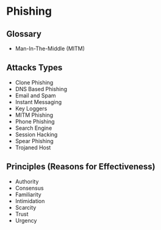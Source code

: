 # Phishing

## Glossary

- Man-In-The-Middle (MITM)

## Attacks Types

- Clone Phishing
- DNS Based Phishing
- Email and Spam
- Instant Messaging
- Key Loggers
- MITM Phishing
- Phone Phishing
- Search Engine
- Session Hacking
- Spear Phishing
- Trojaned Host

## Principles (Reasons for Effectiveness)

- Authority
- Consensus
- Familiarity
- Intimidation
- Scarcity
- Trust
- Urgency
